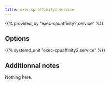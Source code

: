 ```yaml
---
title: exec-cpuaffinity2.service
---
```


{{% provided_by "exec-cpuaffinity2.service" %}}

## Options

{{% systemd_unit "exec-cpuaffinity2.service" %}}

## Additionnal notes

Nothing here.